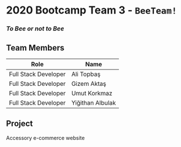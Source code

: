 # 2020 Bootcamp Team 3 - `BeeTeam!`

### *To Bee or not to Bee*

## Team Members

| Role                 | Name              |
|----------------------|-------------------|
| Full Stack Developer | Ali Topbaş        |
| Full Stack Developer | Gizem Aktaş       |
| Full Stack Developer | Umut Korkmaz      |
| Full Stack Developer | Yiğithan Albulak  |

## Project

Accessory e-commerce website
